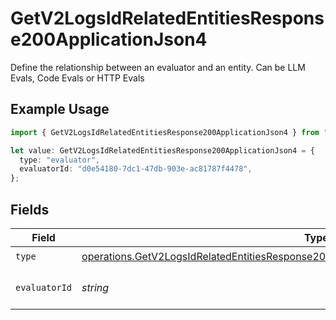 # GetV2LogsIdRelatedEntitiesResponse200ApplicationJson4

Define the relationship between an evaluator and an entity. Can be LLM Evals, Code Evals or HTTP Evals

## Example Usage

```typescript
import { GetV2LogsIdRelatedEntitiesResponse200ApplicationJson4 } from "orq-poc-typescript-multi-env-version/models/operations";

let value: GetV2LogsIdRelatedEntitiesResponse200ApplicationJson4 = {
  type: "evaluator",
  evaluatorId: "d0e54180-7dc1-47db-903e-ac81787f4478",
};
```

## Fields

| Field                                                                                                                                                                                              | Type                                                                                                                                                                                               | Required                                                                                                                                                                                           | Description                                                                                                                                                                                        |
| -------------------------------------------------------------------------------------------------------------------------------------------------------------------------------------------------- | -------------------------------------------------------------------------------------------------------------------------------------------------------------------------------------------------- | -------------------------------------------------------------------------------------------------------------------------------------------------------------------------------------------------- | -------------------------------------------------------------------------------------------------------------------------------------------------------------------------------------------------- |
| `type`                                                                                                                                                                                             | [operations.GetV2LogsIdRelatedEntitiesResponse200ApplicationJSONResponseBody1Evals44Type](../../models/operations/getv2logsidrelatedentitiesresponse200applicationjsonresponsebody1evals44type.md) | :heavy_check_mark:                                                                                                                                                                                 | N/A                                                                                                                                                                                                |
| `evaluatorId`                                                                                                                                                                                      | *string*                                                                                                                                                                                           | :heavy_check_mark:                                                                                                                                                                                 | The id of the resource                                                                                                                                                                             |
